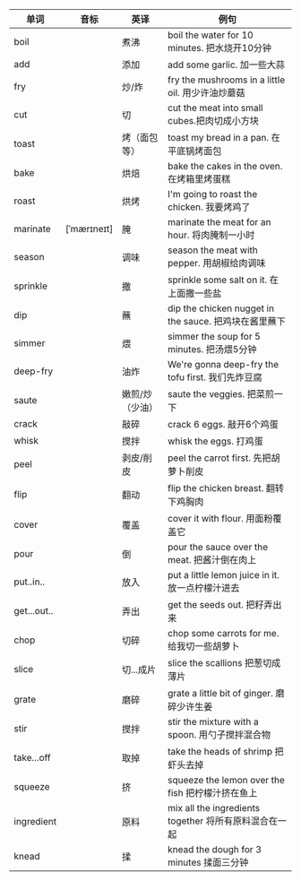 | 单词          | 音标          | 英译       | 例句                                            |
| ----------- | ----------- | -------- | --------------------------------------------- |
| boil        |             | 煮沸       | boil the water for 10 minutes. 把水烧开10分钟       |
| add         |             | 添加       | add some garlic. 加一些大蒜                        |
| fry         |             | 炒/炸      | fry the mushrooms in a little oil. 用少许油炒蘑菇    |
| cut         |             | 切        | cut the meat into small cubes.把肉切成小方块         |
| toast       |             | 烤（面包等）   | toast my bread in a pan. 在平底锅烤面包              |
| bake        |             | 烘焙       | bake the cakes in the oven. 在烤箱里烤蛋糕           |
| roast       |             | 烘烤       | I'm going to roast the chicken. 我要烤鸡了         |
| marinate    | [ˈmærɪneɪt] | 腌        | marinate the meat for an hour. 将肉腌制一小时        |
| season      |             | 调味       | season the meat with pepper. 用胡椒给肉调味          |
| sprinkle    |             | 撒        | sprinkle some salt on it. 在上面撒一些盐             |
| dip         |             | 蘸        | dip the chicken nugget in the sauce. 把鸡块在酱里蘸下 |
| simmer      |             | 煨        | simmer the soup for 5 minutes. 把汤煨5分钟         |
| deep-fry    |             | 油炸       | We're gonna deep-fry the tofu first. 我们先炸豆腐   |
| saute       |             | 嫩煎/炒（少油） | saute the veggies. 把菜煎一下                      |
| crack       |             | 敲碎       | crack 6 eggs. 敲开6个鸡蛋                          |
| whisk       |             | 搅拌       | whisk the eggs. 打鸡蛋                           |
| peel        |             | 剥皮/削皮    | peel the carrot first. 先把胡萝卜削皮                |
| flip        |             | 翻动       | flip the chicken breast. 翻转下鸡胸肉               |
| cover       |             | 覆盖       | cover it with flour. 用面粉覆盖它                   |
| pour        |             | 倒        | pour the sauce over the meat. 把酱汁倒在肉上         |
| put..in..   |             | 放入       | put a little lemon juice in it. 放一点柠檬汁进去      |
| get...out.. |             | 弄出       | get the seeds out. 把籽弄出来                      |
| chop        |             | 切碎       | chop some carrots for me. 给我切一些胡萝卜            |
| slice       |             | 切...成片   | slice the scallions 把葱切成薄片                    |
| grate       |             | 磨碎       | grate a little bit of ginger. 磨碎少许生姜          |
| stir        |             | 搅拌       | stir the mixture with a spoon. 用勺子搅拌混合物       |
| take...off  |             | 取掉       | take the heads of shrimp 把虾头去掉                |
| squeeze     |             | 挤        | squeeze the lemon over the fish 把柠檬汁挤在鱼上      |
| ingredient  |             | 原料       | mix all the ingredients together 将所有原料混合在一起   |
| knead       |             | 揉        | knead the dough for 3 minutes 揉面三分钟           |
